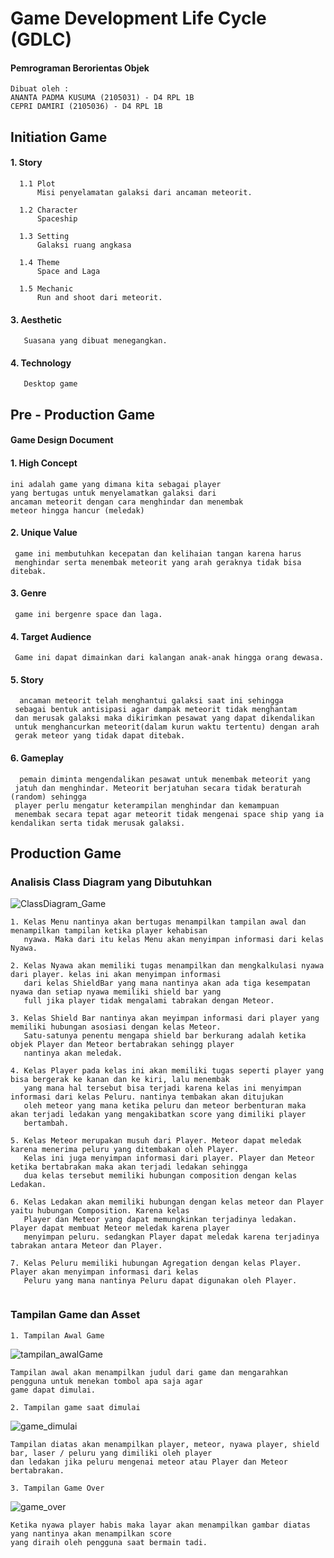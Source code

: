 # Game Development Life Cycle (GDLC) 
#### Pemrograman Berorientas Objek 
```
Dibuat oleh :
ANANTA PADMA KUSUMA (2105031) - D4 RPL 1B
CEPRI DAMIRI (2105036) - D4 RPL 1B 
```

## Initiation Game 

#### 1. Story
```
  1.1 Plot
      Misi penyelamatan galaksi dari ancaman meteorit. 
      
  1.2 Character
      Spaceship
      
  1.3 Setting
      Galaksi ruang angkasa 
      
  1.4 Theme
      Space and Laga
   
  1.5 Mechanic
      Run and shoot dari meteorit. 
```

#### 3. Aesthetic
```
   Suasana yang dibuat menegangkan.
```
#### 4. Technology
```
   Desktop game
```
## Pre - Production Game
#### Game Design Document


#### 1. High Concept
 ```
 ini adalah game yang dimana kita sebagai player
 yang bertugas untuk menyelamatkan galaksi dari 
 ancaman meteorit dengan cara menghindar dan menembak
 meteor hingga hancur (meledak)
```
#### 2. Unique Value
```
 game ini membutuhkan kecepatan dan kelihaian tangan karena harus
 menghindar serta menembak meteorit yang arah geraknya tidak bisa ditebak.
 ```
#### 3. Genre
```
 game ini bergenre space dan laga.
```
#### 4. Target Audience
```
 Game ini dapat dimainkan dari kalangan anak-anak hingga orang dewasa.
``` 
#### 5. Story
```
  ancaman meteorit telah menghantui galaksi saat ini sehingga 
 sebagai bentuk antisipasi agar dampak meteorit tidak menghantam
 dan merusak galaksi maka dikirimkan pesawat yang dapat dikendalikan
 untuk menghancurkan meteorit(dalam kurun waktu tertentu) dengan arah 
 gerak meteor yang tidak dapat ditebak.

```
#### 6. Gameplay
```
  pemain diminta mengendalikan pesawat untuk menembak meteorit yang
 jatuh dan menghindar. Meteorit berjatuhan secara tidak beraturah (random) sehingga 
 player perlu mengatur keterampilan menghindar dan kemampuan 
 menembak secara tepat agar meteorit tidak mengenai space ship yang ia kendalikan serta tidak merusak galaksi.
```

## Production Game 
### Analisis Class Diagram yang Dibutuhkan

![ClassDiagram_Game](https://raw.githubusercontent.com/anantapk03/Tubes-PBO-Pygame/main/ClassDiagram_Game.png "Gambar Class Diagram Game")

```
1. Kelas Menu nantinya akan bertugas menampilkan tampilan awal dan menampilkan tampilan ketika player kehabisan 
   nyawa. Maka dari itu kelas Menu akan menyimpan informasi dari kelas Nyawa. 

2. Kelas Nyawa akan memiliki tugas menampilkan dan mengkalkulasi nyawa dari player. kelas ini akan menyimpan informasi 
   dari kelas ShieldBar yang mana nantinya akan ada tiga kesempatan nyawa dan setiap nyawa memiliki shield bar yang 
   full jika player tidak mengalami tabrakan dengan Meteor. 

3. Kelas Shield Bar nantinya akan meyimpan informasi dari player yang memiliki hubungan asosiasi dengan kelas Meteor. 
   Satu-satunya penentu mengapa shield bar berkurang adalah ketika objek Player dan Meteor bertabrakan sehingg player 
   nantinya akan meledak. 

4. Kelas Player pada kelas ini akan memiliki tugas seperti player yang bisa bergerak ke kanan dan ke kiri, lalu menembak 
   yang mana hal tersebut bisa terjadi karena kelas ini menyimpan informasi dari kelas Peluru. nantinya tembakan akan ditujukan 
   oleh meteor yang mana ketika peluru dan meteor berbenturan maka akan terjadi ledakan yang mengakibatkan score yang dimiliki player 
   bertambah.

5. Kelas Meteor merupakan musuh dari Player. Meteor dapat meledak karena menerima peluru yang ditembakan oleh Player. 
   Kelas ini juga menyimpan informasi dari player. Player dan Meteor ketika bertabrakan maka akan terjadi ledakan sehingga 
   dua kelas tersebut memiliki hubungan composition dengan kelas Ledakan. 
   
6. Kelas Ledakan akan memiliki hubungan dengan kelas meteor dan Player yaitu hubungan Composition. Karena kelas 
   Player dan Meteor yang dapat memungkinkan terjadinya ledakan. Player dapat membuat Meteor meledak karena player 
   menyimpan peluru. sedangkan Player dapat meledak karena terjadinya tabrakan antara Meteor dan Player. 

7. Kelas Peluru memiliki hubungan Agregation dengan kelas Player. Player akan menyimpan informasi dari kelas 
   Peluru yang mana nantinya Peluru dapat digunakan oleh Player. 
   
```

### Tampilan Game dan Asset 
```
1. Tampilan Awal Game
```
![tampilan_awalGame](https://github.com/anantapk03/Tubes-PBO-Pygame/blob/main/tampilan_awalGame.png "Gambar tampilan awal game sebelum dimulai")

```
Tampilan awal akan menampilkan judul dari game dan mengarahkan pengguna untuk menekan tombol apa saja agar 
game dapat dimulai. 
```

```
2. Tampilan game saat dimulai
```
![game_dimulai](https://github.com/anantapk03/Tubes-PBO-Pygame/blob/main/game_dimulai.png "Gambar tampilan game ketika sudah dimulai")


```
Tampilan diatas akan menampilkan player, meteor, nyawa player, shield bar, laser / peluru yang dimiliki oleh player 
dan ledakan jika peluru mengenai meteor atau Player dan Meteor bertabrakan. 
```

```
3. Tampilan Game Over
```
![game_over](https://github.com/anantapk03/Tubes-PBO-Pygame/blob/main/game_over.png "Tampilan game over")

```
Ketika nyawa player habis maka layar akan menampilkan gambar diatas yang nantinya akan menampilkan score 
yang diraih oleh pengguna saat bermain tadi. 
```



